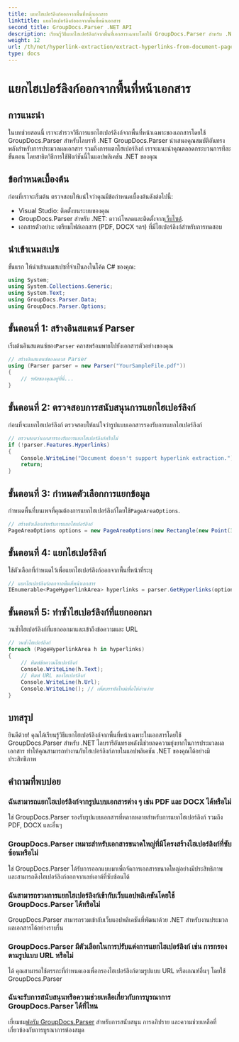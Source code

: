 ```yaml
---
title: แยกไฮเปอร์ลิงก์ออกจากพื้นที่หน้าเอกสาร
linktitle: แยกไฮเปอร์ลิงก์ออกจากพื้นที่หน้าเอกสาร
second_title: GroupDocs.Parser .NET API
description: เรียนรู้วิธีแยกไฮเปอร์ลิงก์จากพื้นที่เอกสารเฉพาะโดยใช้ GroupDocs.Parser สำหรับ .NET เพิ่มความสามารถในการประมวลผลเอกสารของคุณ
weight: 12
url: /th/net/hyperlink-extraction/extract-hyperlinks-from-document-page-area/
type: docs
---
```

# แยกไฮเปอร์ลิงก์ออกจากพื้นที่หน้าเอกสาร

## การแนะนำ
ในบทช่วยสอนนี้ เราจะสำรวจวิธีการแยกไฮเปอร์ลิงก์จากพื้นที่หน้าเฉพาะของเอกสารโดยใช้ GroupDocs.Parser สำหรับไลบรารี .NET GroupDocs.Parser นำเสนอคุณสมบัติอันทรงพลังสำหรับการประมวลผลเอกสาร รวมถึงการแตกไฮเปอร์ลิงก์ เราจะแนะนำคุณตลอดกระบวนการทีละขั้นตอน โดยสาธิตวิธีการใช้ฟังก์ชันนี้ในแอปพลิเคชัน .NET ของคุณ
## ข้อกำหนดเบื้องต้น
ก่อนที่เราจะเริ่มต้น ตรวจสอบให้แน่ใจว่าคุณมีข้อกำหนดเบื้องต้นดังต่อไปนี้:
- Visual Studio: ติดตั้งบนระบบของคุณ
- GroupDocs.Parser สำหรับ .NET: ดาวน์โหลดและติดตั้งจาก[เว็บไซต์](https://releases.groupdocs.com/parser/net/).
- เอกสารตัวอย่าง: เตรียมไฟล์เอกสาร (PDF, DOCX ฯลฯ) ที่มีไฮเปอร์ลิงก์สำหรับการทดสอบ

## นำเข้าเนมสเปซ
ขั้นแรก ให้นำเข้าเนมสเปซที่จำเป็นลงในโค้ด C# ของคุณ:
```csharp
using System;
using System.Collections.Generic;
using System.Text;
using GroupDocs.Parser.Data;
using GroupDocs.Parser.Options;
```
## ขั้นตอนที่ 1: สร้างอินสแตนซ์ Parser
 เริ่มต้นอินสแตนซ์ของ`Parser` คลาสพร้อมพาธไปยังเอกสารตัวอย่างของคุณ
```csharp
// สร้างอินสแตนซ์ของคลาส Parser
using (Parser parser = new Parser("YourSampleFile.pdf"))
{
    // รหัสของคุณอยู่ที่นี่...
}
```
## ขั้นตอนที่ 2: ตรวจสอบการสนับสนุนการแยกไฮเปอร์ลิงก์
ก่อนที่จะแยกไฮเปอร์ลิงก์ ตรวจสอบให้แน่ใจว่ารูปแบบเอกสารรองรับการแยกไฮเปอร์ลิงก์
```csharp
// ตรวจสอบว่าเอกสารรองรับการแยกไฮเปอร์ลิงก์หรือไม่
if (!parser.Features.Hyperlinks)
{
    Console.WriteLine("Document doesn't support hyperlink extraction.");
    return;
}
```
## ขั้นตอนที่ 3: กำหนดตัวเลือกการแยกข้อมูล
 กำหนดพื้นที่บนเพจที่คุณต้องการแยกไฮเปอร์ลิงก์โดยใช้`PageAreaOptions`.
```csharp
// สร้างตัวเลือกสำหรับการแยกไฮเปอร์ลิงก์
PageAreaOptions options = new PageAreaOptions(new Rectangle(new Point(380, 90), new Size(150, 50)));
```
## ขั้นตอนที่ 4: แยกไฮเปอร์ลิงก์
ใช้ตัวเลือกที่กำหนดไว้เพื่อแยกไฮเปอร์ลิงก์ออกจากพื้นที่หน้าที่ระบุ
```csharp
// แยกไฮเปอร์ลิงก์ออกจากพื้นที่หน้าเอกสาร
IEnumerable<PageHyperlinkArea> hyperlinks = parser.GetHyperlinks(options);
```
## ขั้นตอนที่ 5: ทำซ้ำไฮเปอร์ลิงก์ที่แยกออกมา
วนซ้ำไฮเปอร์ลิงก์ที่แยกออกมาและเข้าถึงข้อความและ URL
```csharp
// วนซ้ำไฮเปอร์ลิงก์
foreach (PageHyperlinkArea h in hyperlinks)
{
    // พิมพ์ข้อความไฮเปอร์ลิงก์
    Console.WriteLine(h.Text);
    // พิมพ์ URL ของไฮเปอร์ลิงก์
    Console.WriteLine(h.Url);
    Console.WriteLine(); // เพิ่มบรรทัดใหม่เพื่อให้อ่านง่าย
}
```

## บทสรุป
ยินดีด้วย! คุณได้เรียนรู้วิธีแยกไฮเปอร์ลิงก์จากพื้นที่หน้าเฉพาะในเอกสารโดยใช้ GroupDocs.Parser สำหรับ .NET ไลบรารีอันทรงพลังนี้ช่วยลดความยุ่งยากในการประมวลผลเอกสาร ทำให้คุณสามารถทำงานกับไฮเปอร์ลิงก์ภายในแอปพลิเคชัน .NET ของคุณได้อย่างมีประสิทธิภาพ

## คำถามที่พบบ่อย
### ฉันสามารถแยกไฮเปอร์ลิงก์จากรูปแบบเอกสารต่าง ๆ เช่น PDF และ DOCX ได้หรือไม่
ใช่ GroupDocs.Parser รองรับรูปแบบเอกสารที่หลากหลายสำหรับการแยกไฮเปอร์ลิงก์ รวมถึง PDF, DOCX และอื่นๆ
### GroupDocs.Parser เหมาะสำหรับเอกสารขนาดใหญ่ที่มีโครงสร้างไฮเปอร์ลิงก์ที่ซับซ้อนหรือไม่
ใช่ GroupDocs.Parser ได้รับการออกแบบมาเพื่อจัดการเอกสารขนาดใหญ่อย่างมีประสิทธิภาพ และสามารถดึงไฮเปอร์ลิงก์ออกจากเลย์เอาต์ที่ซับซ้อนได้
### ฉันสามารถรวมการแยกไฮเปอร์ลิงก์เข้ากับเว็บแอปพลิเคชันโดยใช้ GroupDocs.Parser ได้หรือไม่
GroupDocs.Parser สามารถรวมเข้ากับเว็บแอปพลิเคชันที่พัฒนาด้วย .NET สำหรับงานประมวลผลเอกสารได้อย่างราบรื่น
### GroupDocs.Parser มีตัวเลือกในการปรับแต่งการแยกไฮเปอร์ลิงก์ เช่น การกรองตามรูปแบบ URL หรือไม่
ได้ คุณสามารถใช้ตรรกะที่กำหนดเองเพื่อกรองไฮเปอร์ลิงก์ตามรูปแบบ URL หรือเกณฑ์อื่นๆ โดยใช้ GroupDocs.Parser
### ฉันจะรับการสนับสนุนหรือความช่วยเหลือเกี่ยวกับการบูรณาการ GroupDocs.Parser ได้ที่ไหน
 เยี่ยมชม[ฟอรัม GroupDocs.Parser](https://forum.groupdocs.com/c/parser/17) สำหรับการสนับสนุน การอภิปราย และความช่วยเหลือที่เกี่ยวข้องกับการบูรณาการห้องสมุด